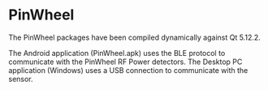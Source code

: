 # PinWheel

The PinWheel packages have been compiled dynamically against Qt 5.12.2.  

The Android application (PinWheel.apk) uses the BLE protocol to communicate with the PinWheel RF Power detectors.
The Desktop PC application (Windows) uses a USB connection to communicate with the sensor.  
